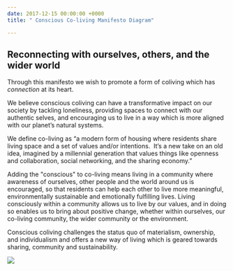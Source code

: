 ```yaml
---
date: 2017-12-15 00:00:00 +0000
title: " Conscious Co-living Manifesto Diagram"

---
```

## Reconnecting with ourselves, others, and the wider world

  
Through this manifesto we wish to promote a form of coliving which has _connection_ at its heart.

We believe conscious coliving can have a transformative impact on our society by tackling loneliness, providing spaces to connect with our authentic selves, and encouraging us to live in a way which is more aligned with our planet’s natural systems. 

 We define co-living as “a modern form of housing where residents share living space and a set of values and/or intentions.  It’s a new take on an old idea, imagined by a millennial generation that values things like openness and collaboration, social networking, and the sharing economy.”

Adding the "conscious" to co-living means living in a community where awareness of ourselves, other people and the world around us is encouraged, so that residents can help each other to live more meaningful, environmentally sustainable and emotionally fulfilling lives. Living consciously within a community allows us to live by our values, and in doing so enables us to bring about positive change, whether within ourselves, our co-living community, the wider community or the environment.  

Conscious coliving challenges the status quo of materialism, ownership, and individualism and offers a new way of living which is geared towards sharing, community and sustainability. 

<img src="/uploads/2018/06/29/Coliving Manifesto Diagram 6.jpg"><br/><br/>